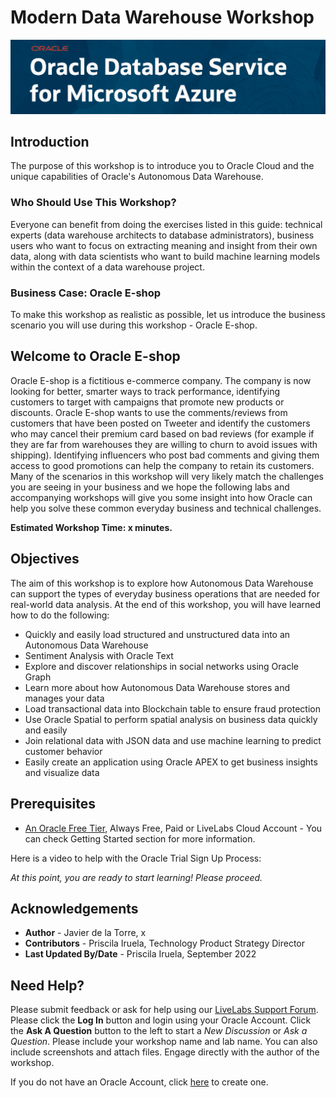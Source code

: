 # Modern Data Warehouse Workshop

![Intro Oracle Database Service for Microsoft Azure](./images/odsa.png)

## Introduction

The purpose of this workshop is to introduce you to Oracle Cloud and the unique capabilities of Oracle's Autonomous Data Warehouse.

### Who Should Use This Workshop?

Everyone can benefit from doing the exercises listed in this guide: technical experts (data warehouse architects to database administrators), business users who want to focus on extracting meaning and insight from their own data, along with data scientists who want to build machine learning models within the context of a data warehouse project.


### Business Case: Oracle E-shop
To make this workshop as realistic as possible, let us introduce the business scenario you will use during this workshop - Oracle E-shop.

## Welcome to Oracle E-shop
Oracle E-shop is a fictitious e-commerce company. The company is now looking for better, smarter ways to track performance, identifying customers to target with campaigns that promote new products or discounts. Oracle E-shop wants to use the comments/reviews from customers that have been posted on Tweeter and identify the customers who may cancel their premium card based on bad reviews (for example if they are far from warehouses they are willing to churn to avoid issues with shipping). Identifying influencers who post bad comments and giving them access to good promotions can help the company to retain its customers.  
Many of the scenarios in this workshop will very likely match the challenges you are seeing in your business and we hope the following labs and accompanying workshops will give you some insight into how Oracle can help you solve these common everyday business and technical challenges.


**Estimated Workshop Time: x minutes.**

## Objectives

The aim of this workshop is to explore how Autonomous Data Warehouse can support the types of everyday business operations that are needed for real-world data analysis. At the end of this workshop, you will have learned how to do the following:

* Quickly and easily load structured and unstructured data into an Autonomous Data Warehouse
* Sentiment Analysis with Oracle Text 
* Explore and discover relationships in social networks using Oracle Graph
* Learn more about how Autonomous Data Warehouse stores and manages your data
* Load transactional data into Blockchain table to ensure fraud protection 
* Use Oracle Spatial to perform spatial analysis on business data quickly and easily
* Join relational data with JSON data and use machine learning to predict customer behavior 
* Easily create an application using Oracle APEX to get business insights and visualize data


## Prerequisites

* [An Oracle Free Tier](https://bit.ly/free-tier-1207), Always Free, Paid or LiveLabs Cloud Account - You can check Getting Started section for more information.

Here is a video to help with the Oracle Trial Sign Up Process:
[](youtube:4U-0SumNz6w)


*At this point, you are ready to start learning! Please proceed.*

## Acknowledgements
* **Author** - Javier de la Torre, x
* **Contributors** - Priscila Iruela, Technology Product Strategy Director
* **Last Updated By/Date** - Priscila Iruela, September 2022

## Need Help?
Please submit feedback or ask for help using our [LiveLabs Support Forum](https://community.oracle.com/tech/developers/categories/livelabsdiscussions). Please click the **Log In** button and login using your Oracle Account. Click the **Ask A Question** button to the left to start a *New Discussion* or *Ask a Question*.  Please include your workshop name and lab name.  You can also include screenshots and attach files.  Engage directly with the author of the workshop.

If you do not have an Oracle Account, click [here](https://profile.oracle.com/myprofile/account/create-account.jspx) to create one.
